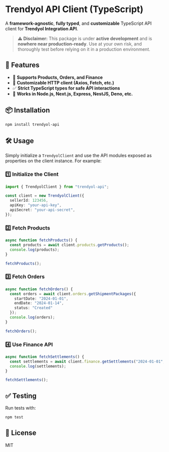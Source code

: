 # Trendyol API Client (TypeScript)

A **framework-agnostic**, **fully typed**, and **customizable** TypeScript API client for **Trendyol Integration API**.

> **⚠️ Disclaimer:** This package is under **active development** and is **nowhere near production-ready**. Use at your own risk, and thoroughly test before relying on it in a production environment.

## 🚀 Features
- 📌 **Supports Products, Orders, and Finance**
- 🔄 **Customizable HTTP client (Axios, Fetch, etc.)**
- ✅ **Strict TypeScript types for safe API interactions**
- 🔧 **Works in Node.js, Next.js, Express, NestJS, Deno, etc.**

## 📦 Installation
```sh
npm install trendyol-api
```

## 🛠️ Usage

Simply initialize a `TrendyolClient` and use the API modules exposed as properties on the client instance. For example:

### 1️⃣ Initialize the Client
```typescript
import { TrendyolClient } from "trendyol-api";

const client = new TrendyolClient({
  sellerId: 123456,
  apiKey: "your-api-key",
  apiSecret: "your-api-secret",
});
```

### 2️⃣ Fetch Products
```typescript
async function fetchProducts() {
  const products = await client.products.getProducts();
  console.log(products);
}

fetchProducts();
```

### 3️⃣ Fetch Orders
```typescript
async function fetchOrders() {
  const orders = await client.orders.getShipmentPackages({
    startDate: "2024-01-01",
    endDate: "2024-01-14",
    status: "Created"
  });
  console.log(orders);
}

fetchOrders();
```

### 4️⃣ Use Finance API
```typescript
async function fetchSettlements() {
  const settlements = await client.finance.getSettlements("2024-01-01", "2024-01-15");
  console.log(settlements);
}

fetchSettlements();
```

## ✅ Testing
Run tests with:

```sh
npm test
```

## 📜 License
MIT
